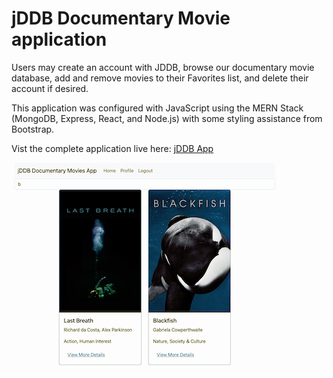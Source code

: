 # jDDB Documentary Movie application

Users may create an account with JDDB, browse our documentary movie database, add and remove movies to their Favorites list, and delete their account if desired.

This application was configured with JavaScript using the MERN Stack (MongoDB, Express, React, and Node.js) with some styling assistance from Bootstrap.

Vist the complete application live here: [jDDB App](https://jddb.netlify.app/)

![image of the application demo](./jddbapp.png)
